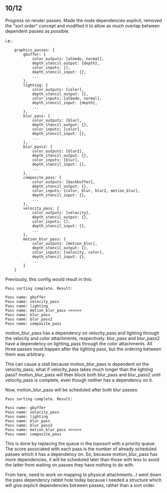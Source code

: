 ## 10/12

Progress on render passes. Made the node dependencies explicit, removed the "sort order" concept and modified it to allow as much overlap between dependent passes as possible.

i.e.:

```
    graphics_passes: {
        gbuffer: {
            color_outputs: [albedo, normal],
            depth_stencil_output: {depth},
            color_inputs: [],
            depth_stencil_input: {},
            ...
        },
        lighting: {
            color_outputs: [color],
            depth_stencil_output: {},
            color_inputs: [albedo, normal],
            depth_stencil_input: {depth},
            ...
        },
        blur_pass: {
            color_outputs: [blur],
            depth_stencil_output: {},
            color_inputs: [color],
            depth_stencil_input: {},
            ...
        },
        blur_pass2: {
            color_outputs: [blur2],
            depth_stencil_output: {},
            color_inputs: [blur],
            depth_stencil_input: {},
            ...
        },
        composite_pass: {
            color_outputs: [backbuffer],
            depth_stencil_output: {},
            color_inputs: [color, blur, blur2, motion_blur],
            depth_stencil_input: {},
            ...
        },
        velocity_pass: {
            color_outputs: [velocity],
            depth_stencil_output: {},
            color_inputs: [],
            depth_stencil_input: {},
            ...
        },
        motion_blur_pass: {
            color_outputs: [motion_blur],
            depth_stencil_output: {},
            color_inputs: [velocity, color],
            depth_stencil_input: {},
            ...
        }
    }
```
Previously, this config would result in this:

```
Pass sorting complete. Result:

Pass name: gbuffer
Pass name: velocity_pass
Pass name: lighting
Pass name: motion_blur_pass <<<<<<
Pass name: blur_pass
Pass name: blur_pass2
Pass name: composite_pass
```
motion_blur_pass has a dependency on velocity_pass and lighting through the velocity and color attachments, respectively. blur_pass and blur_pass2 have a dependency on lighting_pass through the color attachments. All three passes must happen after the lighting pass, but the ordering between them was arbitrary.

This can cause a stall because motion_blur_pass is dependent on the velocity_pass; what if velocity_pass takes much longer than the lighting pass? motion_blur_pass will then block both blur_pass and blur_pass2 until velocity_pass is complete, even though neither has a dependency on it.

Now, motion_blur_pass will be scheduled after both blur passes:
```
Pass sorting complete. Result:

Pass name: gbuffer
Pass name: velocity_pass
Pass name: lighting
Pass name: blur_pass
Pass name: blur_pass2
Pass name: motion_blur_pass <<<<<<
Pass name: composite_pass
```
This is done by replacing the queue in the toposort with a priority queue. The score associated with each pass is the number of already scheduled passes which it has a dependency on. So, because motion_blur_pass has more dependencies, it will be scheduled later than those with less to avoid the latter from waiting on passes they have nothing to do with.

From here, need to work on mapping to physical attachments...I went down the pass dependency rabbit hole today because I needed a structure which will give explicit dependencies between passes, rather than a sort order.
